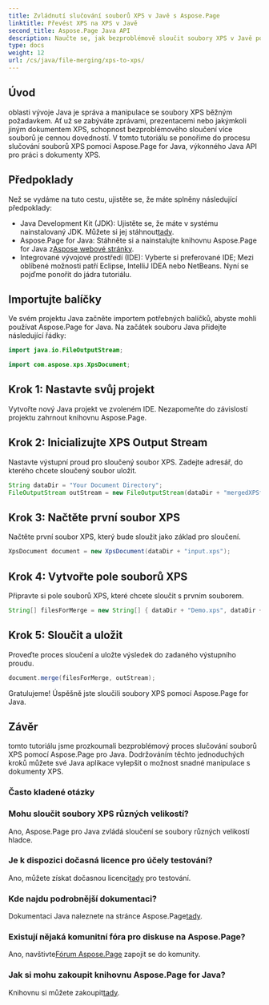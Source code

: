 ```yaml
---
title: Zvládnutí slučování souborů XPS v Javě s Aspose.Page
linktitle: Převést XPS na XPS v Javě
second_title: Aspose.Page Java API
description: Naučte se, jak bezproblémově sloučit soubory XPS v Javě pomocí Aspose.Page. Postupujte podle našeho podrobného průvodce pro efektivní manipulaci s dokumenty. Zlepšete své vývojové dovednosti v Javě hned teď!
type: docs
weight: 12
url: /cs/java/file-merging/xps-to-xps/
---
```

## Úvod
oblasti vývoje Java je správa a manipulace se soubory XPS běžným požadavkem. Ať už se zabýváte zprávami, prezentacemi nebo jakýmkoli jiným dokumentem XPS, schopnost bezproblémového sloučení více souborů je cennou dovedností. V tomto tutoriálu se ponoříme do procesu slučování souborů XPS pomocí Aspose.Page for Java, výkonného Java API pro práci s dokumenty XPS.
## Předpoklady
Než se vydáme na tuto cestu, ujistěte se, že máte splněny následující předpoklady:
-  Java Development Kit (JDK): Ujistěte se, že máte v systému nainstalovaný JDK. Můžete si jej stáhnout[tady](https://www.oracle.com/java/technologies/javase-downloads.html).
-  Aspose.Page for Java: Stáhněte si a nainstalujte knihovnu Aspose.Page for Java z[Aspose webové stránky](https://purchase.aspose.com/buy). 
- Integrované vývojové prostředí (IDE): Vyberte si preferované IDE; Mezi oblíbené možnosti patří Eclipse, IntelliJ IDEA nebo NetBeans.
Nyní se pojďme ponořit do jádra tutoriálu.
## Importujte balíčky
Ve svém projektu Java začněte importem potřebných balíčků, abyste mohli používat Aspose.Page for Java. Na začátek souboru Java přidejte následující řádky:
```java
import java.io.FileOutputStream;

import com.aspose.xps.XpsDocument;
```
## Krok 1: Nastavte svůj projekt
Vytvořte nový Java projekt ve zvoleném IDE. Nezapomeňte do závislostí projektu zahrnout knihovnu Aspose.Page.
## Krok 2: Inicializujte XPS Output Stream
Nastavte výstupní proud pro sloučený soubor XPS. Zadejte adresář, do kterého chcete sloučený soubor uložit.
```java
String dataDir = "Your Document Directory";
FileOutputStream outStream = new FileOutputStream(dataDir + "mergedXPSfiles.xps");
```
## Krok 3: Načtěte první soubor XPS
Načtěte první soubor XPS, který bude sloužit jako základ pro sloučení.
```java
XpsDocument document = new XpsDocument(dataDir + "input.xps");
```
## Krok 4: Vytvořte pole souborů XPS
Připravte si pole souborů XPS, které chcete sloučit s prvním souborem.
```java
String[] filesForMerge = new String[] { dataDir + "Demo.xps", dataDir + "sample.xps" };
```
## Krok 5: Sloučit a uložit
Proveďte proces sloučení a uložte výsledek do zadaného výstupního proudu.
```java
document.merge(filesForMerge, outStream);
```
Gratulujeme! Úspěšně jste sloučili soubory XPS pomocí Aspose.Page for Java.
## Závěr
tomto tutoriálu jsme prozkoumali bezproblémový proces slučování souborů XPS pomocí Aspose.Page pro Java. Dodržováním těchto jednoduchých kroků můžete své Java aplikace vylepšit o možnost snadné manipulace s dokumenty XPS.
### Často kladené otázky
### Mohu sloučit soubory XPS různých velikostí?
Ano, Aspose.Page pro Java zvládá sloučení se soubory různých velikostí hladce.
### Je k dispozici dočasná licence pro účely testování?
 Ano, můžete získat dočasnou licenci[tady](https://purchase.aspose.com/temporary-license/) pro testování.
### Kde najdu podrobnější dokumentaci?
 Dokumentaci Java naleznete na stránce Aspose.Page[tady](https://reference.aspose.com/page/java/).
### Existují nějaká komunitní fóra pro diskuse na Aspose.Page?
 Ano, navštivte[Fórum Aspose.Page](https://forum.aspose.com/c/page/39) zapojit se do komunity.
### Jak si mohu zakoupit knihovnu Aspose.Page for Java?
 Knihovnu si můžete zakoupit[tady](https://purchase.aspose.com/buy).